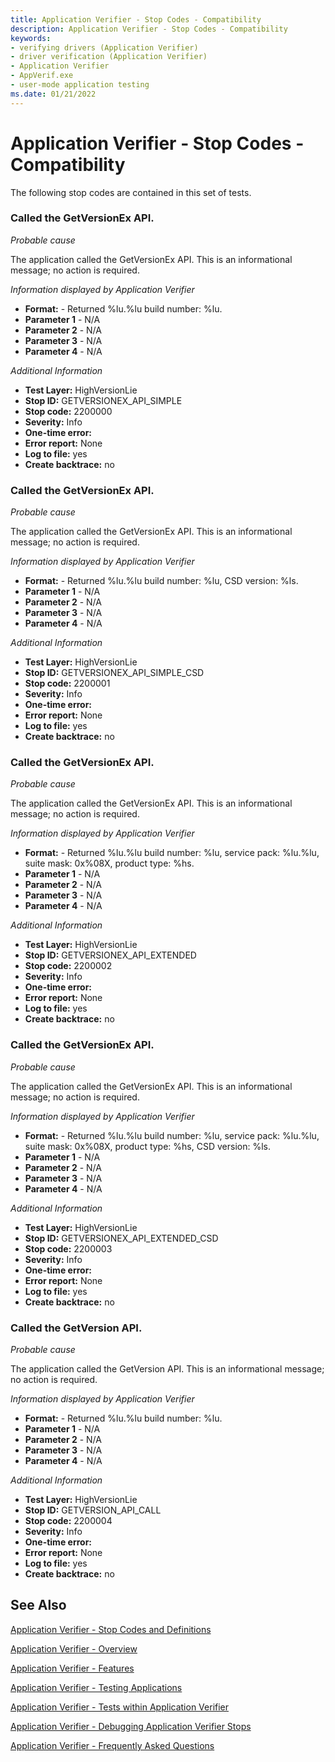 ```yaml
---
title: Application Verifier - Stop Codes - Compatibility
description: Application Verifier - Stop Codes - Compatibility
keywords:
- verifying drivers (Application Verifier)
- driver verification (Application Verifier)
- Application Verifier
- AppVerif.exe
- user-mode application testing
ms.date: 01/21/2022
---
```


# Application Verifier - Stop Codes - Compatibility

The following stop codes are contained in this set of tests.

<h3>Called the GetVersionEx API.</h3>
<p></p><i>Probable cause</i><p>The application called the GetVersionEx API. This is an informational message; no action is required.</p>
<p></p><I>Information displayed by Application Verifier</I><ul>
  <li><b>Format:</b>&nbsp;-&nbsp;Returned %lu.%lu build number: %lu.</li>
  <li><b>Parameter 1</b>&nbsp;-&nbsp;N/A</li>
  <li><b>Parameter 2</b>&nbsp;-&nbsp;N/A</li>
  <li><b>Parameter 3</b>&nbsp;-&nbsp;N/A</li>
  <li><b>Parameter 4</b>&nbsp;-&nbsp;N/A</li>
</ul>
<p></p><i>Additional Information</i><ul>
  <li><b>Test Layer:</b>&nbsp;HighVersionLie</li>
  <li><b>Stop ID:</b>&nbsp;GETVERSIONEX_API_SIMPLE</li>
  <li><b>Stop code:</b>&nbsp;2200000</li>
  <li><b>Severity:</b>&nbsp;Info</li>
  <li><b>One-time error:</b>&nbsp;</li>
  <li><b>Error report:</b>&nbsp;None</li>
  <li><b>Log to file:</b>&nbsp;yes</li>
  <li><b>Create backtrace:</b>&nbsp;no</li>
</ul>
<p></p>
<h3>Called the GetVersionEx API.</h3>
<p></p><i>Probable cause</i><p>The application called the GetVersionEx API. This is an informational message; no action is required.</p>
<p></p><I>Information displayed by Application Verifier</I><ul>
  <li><b>Format:</b>&nbsp;-&nbsp;Returned %lu.%lu build number: %lu, CSD version: %ls.</li>
  <li><b>Parameter 1</b>&nbsp;-&nbsp;N/A</li>
  <li><b>Parameter 2</b>&nbsp;-&nbsp;N/A</li>
  <li><b>Parameter 3</b>&nbsp;-&nbsp;N/A</li>
  <li><b>Parameter 4</b>&nbsp;-&nbsp;N/A</li>
</ul>
<p></p><i>Additional Information</i><ul>
  <li><b>Test Layer:</b>&nbsp;HighVersionLie</li>
  <li><b>Stop ID:</b>&nbsp;GETVERSIONEX_API_SIMPLE_CSD</li>
  <li><b>Stop code:</b>&nbsp;2200001</li>
  <li><b>Severity:</b>&nbsp;Info</li>
  <li><b>One-time error:</b>&nbsp;</li>
  <li><b>Error report:</b>&nbsp;None</li>
  <li><b>Log to file:</b>&nbsp;yes</li>
  <li><b>Create backtrace:</b>&nbsp;no</li>
</ul>
<p></p>
<h3>Called the GetVersionEx API.</h3>
<p></p><i>Probable cause</i><p>The application called the GetVersionEx API. This is an informational message; no action is required.</p>
<p></p><I>Information displayed by Application Verifier</I><ul>
  <li><b>Format:</b>&nbsp;-&nbsp;Returned %lu.%lu build number: %lu, service pack: %lu.%lu, suite mask: 0x%08X, product type: %hs.</li>
  <li><b>Parameter 1</b>&nbsp;-&nbsp;N/A</li>
  <li><b>Parameter 2</b>&nbsp;-&nbsp;N/A</li>
  <li><b>Parameter 3</b>&nbsp;-&nbsp;N/A</li>
  <li><b>Parameter 4</b>&nbsp;-&nbsp;N/A</li>
</ul>
<p></p><i>Additional Information</i><ul>
  <li><b>Test Layer:</b>&nbsp;HighVersionLie</li>
  <li><b>Stop ID:</b>&nbsp;GETVERSIONEX_API_EXTENDED</li>
  <li><b>Stop code:</b>&nbsp;2200002</li>
  <li><b>Severity:</b>&nbsp;Info</li>
  <li><b>One-time error:</b>&nbsp;</li>
  <li><b>Error report:</b>&nbsp;None</li>
  <li><b>Log to file:</b>&nbsp;yes</li>
  <li><b>Create backtrace:</b>&nbsp;no</li>
</ul>
<p></p>
<h3>Called the GetVersionEx API.</h3>
<p></p><i>Probable cause</i><p>The application called the GetVersionEx API. This is an informational message; no action is required.</p>
<p></p><I>Information displayed by Application Verifier</I><ul>
  <li><b>Format:</b>&nbsp;-&nbsp;Returned %lu.%lu build number: %lu, service pack: %lu.%lu, suite mask: 0x%08X, product type: %hs, CSD version: %ls.</li>
  <li><b>Parameter 1</b>&nbsp;-&nbsp;N/A</li>
  <li><b>Parameter 2</b>&nbsp;-&nbsp;N/A</li>
  <li><b>Parameter 3</b>&nbsp;-&nbsp;N/A</li>
  <li><b>Parameter 4</b>&nbsp;-&nbsp;N/A</li>
</ul>
<p></p><i>Additional Information</i><ul>
  <li><b>Test Layer:</b>&nbsp;HighVersionLie</li>
  <li><b>Stop ID:</b>&nbsp;GETVERSIONEX_API_EXTENDED_CSD</li>
  <li><b>Stop code:</b>&nbsp;2200003</li>
  <li><b>Severity:</b>&nbsp;Info</li>
  <li><b>One-time error:</b>&nbsp;</li>
  <li><b>Error report:</b>&nbsp;None</li>
  <li><b>Log to file:</b>&nbsp;yes</li>
  <li><b>Create backtrace:</b>&nbsp;no</li>
</ul>
<p></p>
<h3>Called the GetVersion API.</h3>
<p></p><i>Probable cause</i><p>The application called the GetVersion API. This is an informational message; no action is required.</p>
<p></p><I>Information displayed by Application Verifier</I><ul>
  <li><b>Format:</b>&nbsp;-&nbsp;Returned %lu.%lu build number: %lu.</li>
  <li><b>Parameter 1</b>&nbsp;-&nbsp;N/A</li>
  <li><b>Parameter 2</b>&nbsp;-&nbsp;N/A</li>
  <li><b>Parameter 3</b>&nbsp;-&nbsp;N/A</li>
  <li><b>Parameter 4</b>&nbsp;-&nbsp;N/A</li>
</ul>
<p></p><i>Additional Information</i><ul>
  <li><b>Test Layer:</b>&nbsp;HighVersionLie</li>
  <li><b>Stop ID:</b>&nbsp;GETVERSION_API_CALL</li>
  <li><b>Stop code:</b>&nbsp;2200004</li>
  <li><b>Severity:</b>&nbsp;Info</li>
  <li><b>One-time error:</b>&nbsp;</li>
  <li><b>Error report:</b>&nbsp;None</li>
  <li><b>Log to file:</b>&nbsp;yes</li>
  <li><b>Create backtrace:</b>&nbsp;no</li>
</ul>
<p></p>

 ## See Also

[Application Verifier - Stop Codes and Definitions](application-verifier-stop-codes-and-definitions.md)

[Application Verifier - Overview](application-verifier.md)

[Application Verifier - Features](application-verifier-features.md)

[Application Verifier - Testing Applications](application-verifier-testing-applications.md)
 
[Application Verifier - Tests within Application Verifier](application-verifier-tests-within-application-verifier.md)

[Application Verifier - Debugging Application Verifier Stops](application-verifier-debugging-application-verifier-stops.md)
  
[Application Verifier - Frequently Asked Questions](application-verifier-faqs.md)


 





